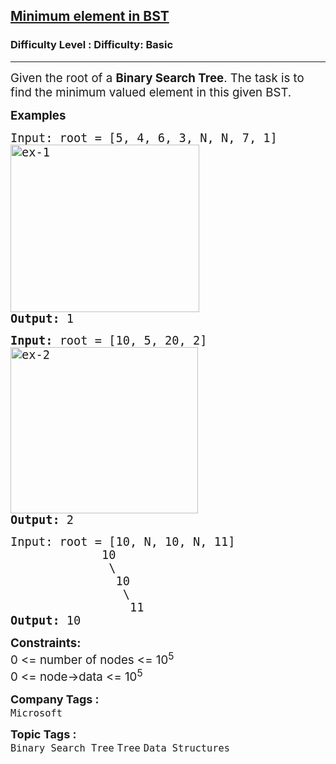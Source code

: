 <h2><a href="https://www.geeksforgeeks.org/problems/minimum-element-in-bst/1?page=1&category=Binary%20Search%20Tree&status=unsolved&sortBy=submissions">Minimum element in BST</a></h2><h3>Difficulty Level : Difficulty: Basic</h3><hr><div class="problems_problem_content__Xm_eO"><p><span style="font-size: 14pt;">Given the root of a <strong>Binary Search Tree</strong>. The task is to find the minimum valued element in this given BST. </span></p>
<p><span style="font-size: 14pt;"><strong>Examples</strong></span></p>
<pre><span style="font-size: 14pt;">Input: root = [5, 4, 6, 3, N, N, 7, 1]
<img src="https://media.geeksforgeeks.org/wp-content/uploads/20240924170437/ex-1.webp" alt="ex-1" width="302" height="268">
<strong>Output: </strong>1
</span></pre>
<pre><span style="font-size: 14pt;"><strong>Input: </strong>root =<strong> </strong>[10, 5, 20, 2]
<img src="https://media.geeksforgeeks.org/wp-content/uploads/20240924170436/ex-2.webp" alt="ex-2" width="300" height="266">
<strong>Output: </strong>2</span></pre>
<pre><span style="font-size: 14pt;">Input: root = [10, N, 10, N, 11]
  &nbsp; &nbsp; &nbsp; &nbsp; &nbsp; &nbsp;10
 &nbsp; &nbsp; &nbsp; &nbsp; &nbsp; &nbsp; &nbsp;\
 &nbsp; &nbsp; &nbsp; &nbsp; &nbsp; &nbsp; &nbsp; 10
 &nbsp; &nbsp; &nbsp; &nbsp; &nbsp; &nbsp; &nbsp;  \
 &nbsp; &nbsp; &nbsp; &nbsp; &nbsp; &nbsp; &nbsp; &nbsp;&nbsp;11
<strong>Output: </strong>10</span></pre>
<p><span style="font-size: 14pt;"><strong>Constraints:</strong><br>0 &lt;= number of nodes &lt;= 10<sup>5<br></sup>0 &lt;= node-&gt;data &lt;= 10<sup>5</sup><sup><br></sup></span></p></div><p><span style=font-size:18px><strong>Company Tags : </strong><br><code>Microsoft</code>&nbsp;<br><p><span style=font-size:18px><strong>Topic Tags : </strong><br><code>Binary Search Tree</code>&nbsp;<code>Tree</code>&nbsp;<code>Data Structures</code>&nbsp;